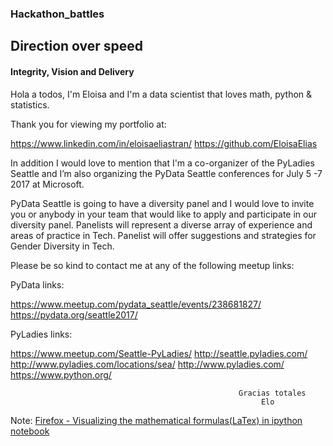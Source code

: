 ### Hackathon_battles

## Direction over speed
#### Integrity, Vision and Delivery

Hola a todos, I'm Eloisa and I'm a data scientist that loves math, python & statistics. 

Thank you for viewing my portfolio at:

https://www.linkedin.com/in/eloisaeliastran/ 
https://github.com/EloisaElias

In addition I would love to mention that I'm a co-organizer of the PyLadies Seattle and I’m also organizing the PyData Seattle conferences for July 5 -7 2017 at Microsoft. 

PyData Seattle is going to have a diversity panel and I would love to invite you or anybody in your team that would like to apply and participate in our diversity panel. Panelists will represent a diverse array of experience and areas of practice in Tech. Panelist will offer suggestions and strategies for Gender Diversity in Tech. 

Please be so kind to contact me at any of the following meetup links:

PyData links:

https://www.meetup.com/pydata_seattle/events/238681827/
https://pydata.org/seattle2017/

PyLadies links:

https://www.meetup.com/Seattle-PyLadies/
http://seattle.pyladies.com/
http://www.pyladies.com/locations/sea/
http://www.pyladies.com/
https://www.python.org/




                                                       Gracias totales
                                                            Elo



Note: [Firefox - Visualizing the mathematical formulas(LaTex) in ipython notebook](http://docs.mathjax.org/en/latest/installation.html#firefox-and-local-fonts) 

